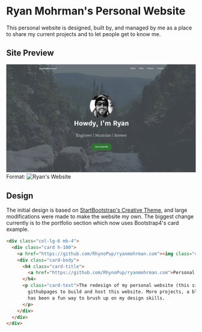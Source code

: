 # Ryan Mohrman's Personal Website

This personal website is designed, built by, and managed by me as a place to share my current projects and to let people get to know me. 

## Site Preview
![Site Preview](/assets/img/personal-website.jpg)
Format: ![Ryan's Website](https://ryanmohrman.com)

## Design
The initial design is based on [StartBootstrap's Creative Theme](https://startbootstrap.com/themes/creative/), and large modifications were made to make the website my own. The biggest change currently is to the portfolio section which now uses Bootstrap4's card example.

```html
<div class="col-lg-6 mb-4">
  <div class="card h-100">
    <a href="https://github.com/RhynoPup/ryanmohrman.com"><img class="card-img-top" src="/assets/img/personal-website.jpg" alt="Github Repo for my personal website"></a>
    <div class="card-body">
      <h4 class="card-title">
        <a href="https://github.com/RhynoPup/ryanmohrman.com">Personal Website</a>
      </h4>
      <p class="card-text">The redesign of my personal website (this site). Based on a bootstrap theme from startbootstrap, I used Jekyll and 
        githubpages to build and host this website. More projects, a blog, and additional content will be added as time allows, but this project 
        has been a fun way to brush up on my design skills.
      </p>
    </div>
  </div>
</div>
```

